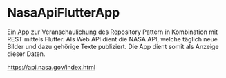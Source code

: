 # NasaApiFlutterApp

Ein App zur Veranschaulichung des Repository Pattern in Kombination mit REST mittels Flutter.
Als Web API dient die NASA API, welche täglich neue Bilder und dazu gehörige Texte publiziert.
Die App dient somit als Anzeige dieser Daten.

https://api.nasa.gov/index.html  
